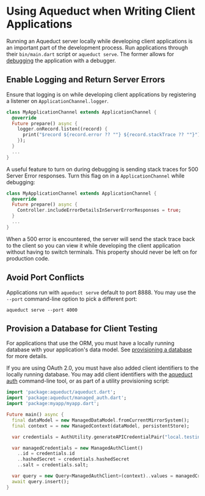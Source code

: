 # Using Aqueduct when Writing Client Applications

Running an Aqueduct server locally while developing client applications is an important part of the development process. Run applications through their `bin/main.dart` script or `aqueduct serve`. The former allows for [debugging](debugger.md) the application with a debugger.

## Enable Logging and Return Server Errors

Ensure that logging is on while developing client applications by registering a listener on `ApplicationChannel.logger`.

```dart
class MyApplicationChannel extends ApplicationChannel {
  @override
  Future prepare() async {
    logger.onRecord.listen((record) {
      print("$record ${record.error ?? ""} ${record.stackTrace ?? ""}");
    });
  }
  ...
}
```

A useful feature to turn on during debugging is sending stack traces for 500 Server Error responses. Turn this flag on in a `ApplicationChannel` while debugging:

```dart
class MyApplicationChannel extends ApplicationChannel {
  @override
  Future prepare() async {
    Controller.includeErrorDetailsInServerErrorResponses = true;
  }
  ...
}
```

When a 500 error is encountered, the server will send the stack trace back to the client so you can view it while developing the client application without having to switch terminals. This property should never be left on for production code.

## Avoid Port Conflicts

Applications run with `aqueduct serve` default to port 8888. You may use the `--port` command-line option to pick a different port:

```
aqueduct serve --port 4000
```

## Provision a Database for Client Testing

For applications that use the ORM, you must have a locally running database with your application's data model. See [provisioning a database](mixins.md) for more details.

If you are using OAuth 2.0, you must have also added client identifiers to the locally running database. You may add client identifiers with the [aqueduct auth](../auth/cli.md) command-line tool, or as part of a utility provisioning script:

```dart
import 'package:aqueduct/aqueduct.dart';
import 'package:aqueduct/managed_auth.dart';
import 'package:myapp/myapp.dart';

Future main() async {
  final dataModel = new ManagedDataModel.fromCurrentMirrorSystem();
  final context = = new ManagedContext(dataModel, persistentStore);

  var credentials = AuthUtility.generateAPICredentialPair("local.testing", "secretpassword");

  var managedCredentials = new ManagedAuthClient()
    ..id = credentials.id
    ..hashedSecret = credentials.hashedSecret
    ..salt = credentials.salt;

  var query = new Query<ManagedAuthClient>(context)..values = managedCredentials;
  await query.insert();
}
```
